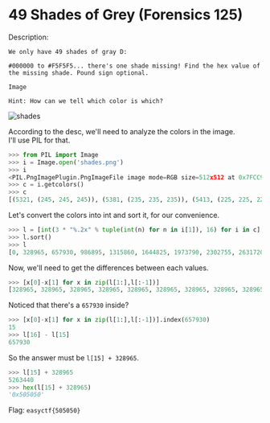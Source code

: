 # 49 Shades of Grey (Forensics 125)

Description:
```
We only have 49 shades of gray D:

#000000 to #F5F5F5... there's one shade missing! Find the hex value of the missing shade. Pound sign optional.

Image

Hint: How can we tell which color is which?
```

![shades](http://i.imgur.com/ZNRYzaR.png)

According to the desc, we'll need to analyze the colors in the image.<br>
I'll use PIL for that.

```python
>>> from PIL import Image
>>> i = Image.open('shades.png')
>>> i
<PIL.PngImagePlugin.PngImageFile image mode=RGB size=512x512 at 0x7FCC98CECB38>
>>> c = i.getcolors()
>>> c
[(5321, (245, 245, 245)), (5381, (235, 235, 235)), (5413, (225, 225, 225)), (5346, (215, 215, 215)), (5401, (205, 205, 205)), (5347, (195, 195, 195)), (5326, (185, 185, 185)), (5375, (175, 175, 175)), (5342, (165, 165, 165)), (5454, (155, 155, 155)), (5354, (145, 145, 145)), (5418, (135, 135, 135)), (5280, (125, 125, 125)), (5401, (115, 115, 115)), (5389, (105, 105, 105)), (5396, (95, 95, 95)), (5406, (85, 85, 85)), (5408, (75, 75, 75)), (5306, (65, 65, 65)), (5269, (55, 55, 55)), (5318, (45, 45, 45)), (5316, (35, 35, 35)), (5266, (25, 25, 25)), (5438, (15, 15, 15)), (5425, (5, 5, 5)), (5368, (240, 240, 240)), (5320, (230, 230, 230)), (5259, (220, 220, 220)), (5223, (210, 210, 210)), (5354, (200, 200, 200)), (5472, (190, 190, 190)), (5374, (180, 180, 180)), (5375, (170, 170, 170)), (5226, (160, 160, 160)), (5210, (150, 150, 150)), (5390, (140, 140, 140)), (5310, (130, 130, 130)), (5317, (120, 120, 120)), (5421, (110, 110, 110)), (5321, (100, 100, 100)), (5421, (90, 90, 90)), (5362, (70, 70, 70)), (5366, (60, 60, 60)), (5301, (50, 50, 50)), (5263, (40, 40, 40)), (5284, (30, 30, 30)), (5286, (20, 20, 20)), (5405, (10, 10, 10)), (5420, (0, 0, 0))]
```

Let's convert the colors into int and sort it, for our convenience.

```python
>>> l = [int(3 * "%.2x" % tuple(int(n) for n in i[1]), 16) for i in c]
>>> l.sort()
>>> l
[0, 328965, 657930, 986895, 1315860, 1644825, 1973790, 2302755, 2631720, 2960685, 3289650, 3618615, 3947580, 4276545, 4605510, 4934475, 5592405, 5921370, 6250335, 6579300, 6908265, 7237230, 7566195, 7895160, 8224125, 8553090, 8882055, 9211020, 9539985, 9868950, 10197915, 10526880, 10855845, 11184810, 11513775, 11842740, 12171705, 12500670, 12829635, 13158600, 13487565, 13816530, 14145495, 14474460, 14803425, 15132390, 15461355, 15790320, 16119285]
```

Now, we'll need to get the differences between each values.

```python
>>> [x[0]-x[1] for x in zip(l[1:],l[:-1])]
[328965, 328965, 328965, 328965, 328965, 328965, 328965, 328965, 328965, 328965, 328965, 328965, 328965, 328965, 328965, 657930, 328965, 328965, 328965, 328965, 328965, 328965, 328965, 328965, 328965, 328965, 328965, 328965, 328965, 328965, 328965, 328965, 328965, 328965, 328965, 328965, 328965, 328965, 328965, 328965, 328965, 328965, 328965, 328965, 328965, 328965, 328965, 328965]
```

Noticed that there's a `657930` inside?

```python
>>> [x[0]-x[1] for x in zip(l[1:],l[:-1])].index(657930)
15
>>> l[16] - l[15]
657930
```

So the answer must be `l[15] + 328965`.

```python
>>> l[15] + 328965
5263440
>>> hex(l[15] + 328965)
'0x505050'
```

Flag: `easyctf{505050}`
